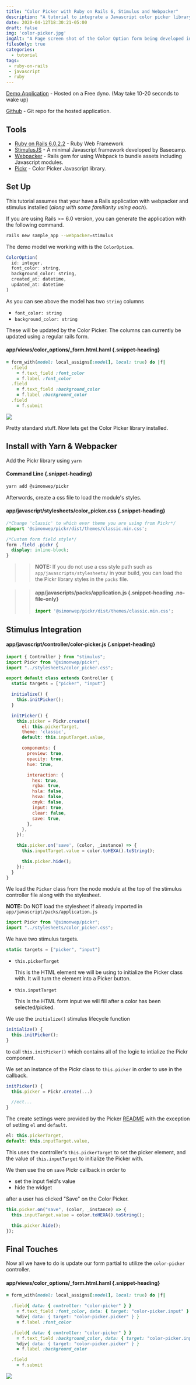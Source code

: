 ```yaml
---
title: "Color Picker with Ruby on Rails 6, Stimulus and Webpacker"
description: "A tutorial to integrate a Javascript color picker library Pickr, with Rails on Rails 6.0, StimulusJS, and Webpacker."
date: 2020-04-12T18:30:21-05:00
draft: false
img: 'color-picker.jpg'
imgAlt: "A Page screen shot of the Color Option form being developed in the following tutorial"
filesOnly: true
categories:
  - tutorial
tags:
 - ruby-on-rails
 - javascript
 - ruby
---
```


[Demo Application](https://color-picker-demo.herokuapp.com/) - Hosted on a Free dyno. (May take 10-20 seconds to wake up)

[Github](https://github.com/chrislabarge/color-picker-demo) - Git repo for the hosted application.

## Tools
- [Ruby on Rails 6.0.2.2](https://github.com/rails/rails) - Ruby Web Framework
- [StimulusJS](https://github.com/stimulusjs/stimulus) - A minimal Javascript framework developed by Basecamp.
- [Webpacker](https://github.com/rails/webpacker) - Rails gem for using Webpack to bundle assets including Javascript modules.
- [Pickr](https://github.com/Simonwep/pickr) - Color Picker Javascript library.


Set Up
----------------------

This tutorial assumes that your have a Rails application with webpacker and stimulus installed (*along with some familiarity using each*).

If you are using Rails >= 6.0 version, you can generate the application with the following command.

```bash
rails new sample_app --webpacker=stimulus
```

The demo model we working with is the `ColorOption`.

```javascript
ColorOption(
  id: integer,
  font_color: string,
  background_color: string,
  created_at: datetime,
  updated_at: datetime
)
```

As you can see above the model has two `string` columns
  - `font_color: string`
  - `background_color: string`

These will be updated by the Color Picker. The columns can currently be updated using a regular rails form.

#### app/views/color_options/_form.html.haml {.snippet-heading}
```ruby
= form_with(model: local_assigns[:model], local: true) do |f|
  .field
    = f.text_field :font_color
    = f.label :font_color
  .field
    = f.text_field :background_color
    = f.label :background_color
  .field
    = f.submit
```

![](/img/standard.gif)

Pretty standard stuff. Now lets get the Color Picker library installed.

Install with Yarn & Webpacker
-----------------------

Add the Pickr library using `yarn`

#### Command Line {.snippet-heading}
```bash
yarn add @simonwep/pickr
```

Afterwords, create a css file to load the module's styles.

#### app/javascript/stylesheets/color_picker.css {.snippet-heading}

```css
/*Change 'classic' to which ever theme you are using from Pickr*/
@import '@simonwep/pickr/dist/themes/classic.min.css';

/*Custom form field style*/
form .field .pickr {
  display: inline-block;
}
```

>>**NOTE:** If you do not use a css style path such as `app/javascripts/stylesheets/` in your build, you can load the the Pickr library styles in the `packs` file.

>> #### app/javascripts/packs/application.js {.snippet-heading .no-file-only}
>>```javascript
>>import '@simonwep/pickr/dist/themes/classic.min.css';
>>```

Stimulus Integration
------------------------------------

#### app/javascript/controller/color-picker.js  {.snippet-heading}
```javascript
import { Controller } from "stimulus";
import Pickr from "@simonwep/pickr";
import "../stylesheets/color_picker.css";

export default class extends Controller {
  static targets = ["picker", "input"]

  initialize() {
    this.initPicker();
  }

  initPicker() {
    this.picker = Pickr.create({
      el: this.pickerTarget,
      theme: 'classic',
      default: this.inputTarget.value,

      components: {
        preview: true,
        opacity: true,
        hue: true,

        interaction: {
          hex: true,
          rgba: true,
          hsla: false,
          hsva: false,
          cmyk: false,
          input: true,
          clear: false,
          save: true,
        },
      },
    });

    this.picker.on('save', (color, _instance) => {
      this.inputTarget.value = color.toHEXA().toString();

      this.picker.hide();
    });
  }
}
```

We load the `Picker` class from the node module at the top of the stimulus controller file along with the stylesheet.

**NOTE:** Do NOT load the stylesheet if already imported in `app/javascript/packs/application.js`
```javascript
import Pickr from "@simonwep/pickr";
import "../stylesheets/color_picker.css";
```

We have two stimulus targets.

```javascript
static targets = ["picker", "input"]
```

 - `this.pickerTarget`

   This is the HTML element we will be using to initialize the Picker class with. It will turn the element into a Picker button.

 - `this.inputTarget`

   This Is the HTML form input we will fill after a color has been selected/picked.

We use the `initialize()` stimulus lifecycle function

```javascript
initialize() {
  this.initPicker();
}
```

to call `this.initPicker()` which contains all of the logic to intialize the Pickr component.

We set an instance of the Pickr class to `this.picker` in order to use in the callback.

```javascript
initPicker() {
  this.picker = Pickr.create(...)

  //ect...
}
```

The create settings were provided by the Picker [README](https://github.com/Simonwep/pickr) with the exception of setting `el` and `default`.

```javascript
el: this.pickerTarget,
default: this.inputTarget.value,
```

This uses the controller's `this.pickerTarget` to set the picker element, and the value of `this.inputTarget` to initialize the Picker with.

We then use the on `save` Pickr callback in order to
- set the input field's value
- hide the widget

after a user has clicked "Save" on the Color Picker.


```javascript
this.picker.on("save", (color, _instance) => {
  this.inputTarget.value = color.toHEXA().toString();

  this.picker.hide();
});
```

Final Touches
------------------------

Now all we have to do is update our form partial to utilize the `color-picker` controller.

#### app/views/color_options/_form.html.haml {.snippet-heading}
```ruby
= form_with(model: local_assigns[:model], local: true) do |f|

  .field{ data: { controller: "color-picker" } }
    = f.text_field :font_color, data: { target: "color-picker.input" }
    %div{ data: { target: "color-picker.picker" } }
    = f.label :font_color

  .field{ data: { controller: "color-picker" } }
    = f.text_field :background_color, data: { target: "color-picker.input" }
    %div{ data: { target: "color-picker.picker" } }
    = f.label :background_color

  .field
    = f.submit
```

![](/img/stimulus.gif)
